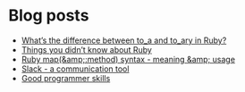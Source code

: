 # Blog posts
<!-- BLOG-POST-LIST:START -->
- [What’s the difference between to_a and to_ary in Ruby?](https://womanonrails.com/difference-between-to-a-and-to-ary-methods)
- [Things you didn’t know about Ruby](https://womanonrails.com/things-you-dont-know-about-ruby)
- [Ruby map&lpar;&amp;amp;:method&rpar; syntax - meaning &amp;amp; usage](https://womanonrails.com/one-line-map-ruby)
- [Slack - a communication tool](https://womanonrails.com/slack-keyboard-shortcuts)
- [Good programmer skills](https://womanonrails.com/good-programer)
<!-- BLOG-POST-LIST:END -->

